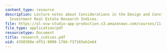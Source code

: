 ```yaml
---
content_type: resource
description: Lecture notes about Considerations in the Design and Construction of
  Investment Real Estate Research Indices.
file: https://ol-ocw-studio-app-production.s3.amazonaws.com/courses/11-434j-advanced-topics-in-real-estate-finance-spring-2007/4350398edf5190981784f37165eb2e64_research_indices.pdf
file_type: application/pdf
resourcetype: Document
title: research_indices.pdf
uid: 4350398e-df51-9098-1784-f37165eb2e64
---
```

